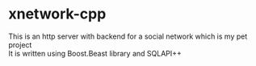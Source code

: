 # xnetwork-cpp

This is an http server with backend for a social network which is my pet project \
It is written using Boost.Beast library and SQLAPI++
